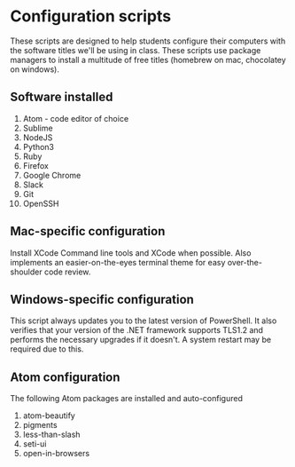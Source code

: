 # Configuration scripts

These scripts are designed to help students configure their computers with the software titles we'll be using in class. These scripts use package managers to install a multitude of free titles (homebrew on mac, chocolatey on windows).

## Software installed

1.  Atom - code editor of choice
2.  Sublime
3.  NodeJS
4.  Python3
5.  Ruby
6.  Firefox
7.  Google Chrome
8.  Slack
9.  Git
10. OpenSSH

## Mac-specific configuration

Install XCode Command line tools and XCode when possible. Also implements an easier-on-the-eyes terminal theme for easy over-the-shoulder code review.

## Windows-specific configuration

This script always updates you to the latest version of PowerShell. It also verifies that your version of the .NET framework supports TLS1.2 and performs the necessary upgrades if it doesn't. A system restart may be required due to this.

## Atom configuration

The following Atom packages are installed and auto-configured

1.  atom-beautify
2.  pigments
3.  less-than-slash
4.  seti-ui
5.  open-in-browsers
